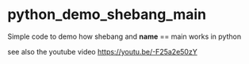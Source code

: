 # python_demo_shebang_main
Simple code to demo how shebang and __name__ == main works in python

see also the youtube video https://youtu.be/-F25a2e50zY
